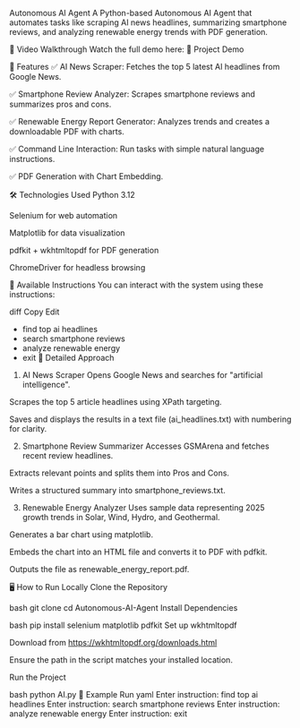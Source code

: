  Autonomous AI Agent
A Python-based Autonomous AI Agent that automates tasks like scraping AI news headlines, summarizing smartphone reviews, and analyzing renewable energy trends with PDF generation.

🎥 Video Walkthrough
Watch the full demo here:
🔗 Project Demo

🚀 Features
✅ AI News Scraper: Fetches the top 5 latest AI headlines from Google News.

✅ Smartphone Review Analyzer: Scrapes smartphone reviews and summarizes pros and cons.

✅ Renewable Energy Report Generator: Analyzes trends and creates a downloadable PDF with charts.

✅ Command Line Interaction: Run tasks with simple natural language instructions.

✅ PDF Generation with Chart Embedding.

🛠 Technologies Used
Python 3.12

Selenium for web automation

Matplotlib for data visualization

pdfkit + wkhtmltopdf for PDF generation

ChromeDriver for headless browsing

🧩 Available Instructions
You can interact with the system using these instructions:

diff
Copy
Edit
- find top ai headlines
- search smartphone reviews
- analyze renewable energy
- exit
📌 Detailed Approach
1. AI News Scraper
Opens Google News and searches for "artificial intelligence".

Scrapes the top 5 article headlines using XPath targeting.

Saves and displays the results in a text file (ai_headlines.txt) with numbering for clarity.

2. Smartphone Review Summarizer
Accesses GSMArena and fetches recent review headlines.

Extracts relevant points and splits them into Pros and Cons.

Writes a structured summary into smartphone_reviews.txt.

3. Renewable Energy Analyzer
Uses sample data representing 2025 growth trends in Solar, Wind, Hydro, and Geothermal.

Generates a bar chart using matplotlib.

Embeds the chart into an HTML file and converts it to PDF with pdfkit.

Outputs the file as renewable_energy_report.pdf.

🖥 How to Run Locally
Clone the Repository

bash
git clone <your-repo-link>
cd Autonomous-AI-Agent
Install Dependencies

bash
pip install selenium matplotlib pdfkit
Set up wkhtmltopdf

Download from https://wkhtmltopdf.org/downloads.html

Ensure the path in the script matches your installed location.

Run the Project

bash
python AI.py
🏁 Example Run
yaml
Enter instruction: find top ai headlines
Enter instruction: search smartphone reviews
Enter instruction: analyze renewable energy
Enter instruction: exit

